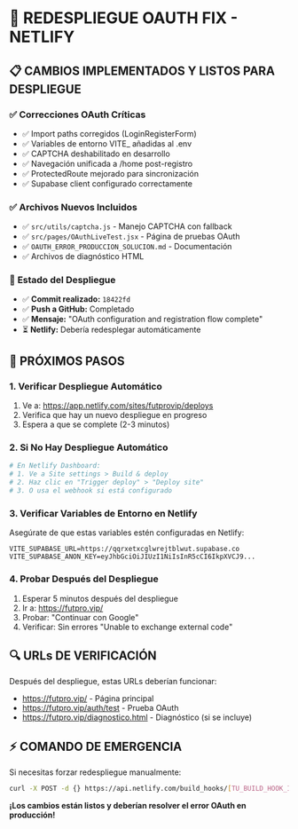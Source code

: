 # 🚀 REDESPLIEGUE OAUTH FIX - NETLIFY

## 📋 CAMBIOS IMPLEMENTADOS Y LISTOS PARA DESPLIEGUE

### ✅ **Correcciones OAuth Críticas**
- ✅ Import paths corregidos (LoginRegisterForm)
- ✅ Variables de entorno VITE_ añadidas al .env
- ✅ CAPTCHA deshabilitado en desarrollo
- ✅ Navegación unificada a /home post-registro
- ✅ ProtectedRoute mejorado para sincronización
- ✅ Supabase client configurado correctamente

### ✅ **Archivos Nuevos Incluidos**
- ✅ `src/utils/captcha.js` - Manejo CAPTCHA con fallback
- ✅ `src/pages/OAuthLiveTest.jsx` - Página de pruebas OAuth
- ✅ `OAUTH_ERROR_PRODUCCION_SOLUCION.md` - Documentación
- ✅ Archivos de diagnóstico HTML

### 🔄 **Estado del Despliegue**
- ✅ **Commit realizado:** `18422fd`
- ✅ **Push a GitHub:** Completado
- ✅ **Mensaje:** "OAuth configuration and registration flow complete"
- ⏳ **Netlify:** Debería redesplegar automáticamente

## 🎯 **PRÓXIMOS PASOS**

### **1. Verificar Despliegue Automático**
1. Ve a: https://app.netlify.com/sites/futprovip/deploys
2. Verifica que hay un nuevo despliegue en progreso
3. Espera a que se complete (2-3 minutos)

### **2. Si No Hay Despliegue Automático**
```bash
# En Netlify Dashboard:
# 1. Ve a Site settings > Build & deploy
# 2. Haz clic en "Trigger deploy" > "Deploy site"
# 3. O usa el webhook si está configurado
```

### **3. Verificar Variables de Entorno en Netlify**
Asegúrate de que estas variables estén configuradas en Netlify:
```
VITE_SUPABASE_URL=https://qqrxetxcglwrejtblwut.supabase.co
VITE_SUPABASE_ANON_KEY=eyJhbGciOiJIUzI1NiIsInR5cCI6IkpXVCJ9...
```

### **4. Probar Después del Despliegue**
1. Esperar 5 minutos después del despliegue
2. Ir a: https://futpro.vip/
3. Probar: "Continuar con Google"
4. Verificar: Sin errores "Unable to exchange external code"

## 🔍 **URLs DE VERIFICACIÓN**

Después del despliegue, estas URLs deberían funcionar:
- https://futpro.vip/ - Página principal
- https://futpro.vip/auth/test - Prueba OAuth
- https://futpro.vip/diagnostico.html - Diagnóstico (si se incluye)

## ⚡ **COMANDO DE EMERGENCIA**

Si necesitas forzar redespliegue manualmente:
```bash
curl -X POST -d {} https://api.netlify.com/build_hooks/[TU_BUILD_HOOK_ID]
```

**¡Los cambios están listos y deberían resolver el error OAuth en producción!**